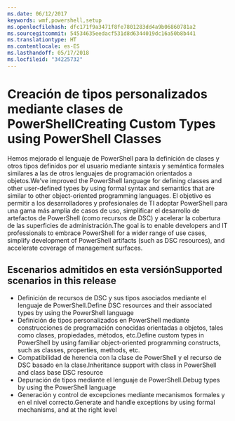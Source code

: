 ```yaml
---
ms.date: 06/12/2017
keywords: wmf,powershell,setup
ms.openlocfilehash: dfc171f9a3471f8fe7801283dd4a9b06860781a2
ms.sourcegitcommit: 54534635eedacf531d8d6344019dc16a50b8b441
ms.translationtype: HT
ms.contentlocale: es-ES
ms.lasthandoff: 05/17/2018
ms.locfileid: "34225732"
---
```

# <a name="creating-custom-types-using-powershell-classes"></a><span data-ttu-id="2bc8f-102">Creación de tipos personalizados mediante clases de PowerShell</span><span class="sxs-lookup"><span data-stu-id="2bc8f-102">Creating Custom Types using PowerShell Classes</span></span>

<span data-ttu-id="2bc8f-103">Hemos mejorado el lenguaje de PowerShell para la definición de clases y otros tipos definidos por el usuario mediante sintaxis y semántica formales similares a las de otros lenguajes de programación orientados a objetos.</span><span class="sxs-lookup"><span data-stu-id="2bc8f-103">We’ve improved the PowerShell language for defining classes and other user-defined types by using formal syntax and semantics that are similar to other object-oriented programming languages.</span></span> <span data-ttu-id="2bc8f-104">El objetivo es permitir a los desarrolladores y profesionales de TI adoptar PowerShell para una gama más amplia de casos de uso, simplificar el desarrollo de artefactos de PowerShell (como recursos de DSC) y acelerar la cobertura de las superficies de administración.</span><span class="sxs-lookup"><span data-stu-id="2bc8f-104">The goal is to enable developers and IT professionals to embrace PowerShell for a wider range of use cases, simplify development of PowerShell artifacts (such as DSC resources), and accelerate coverage of management surfaces.</span></span>

## <a name="supported-scenarios-in-this-release"></a><span data-ttu-id="2bc8f-105">Escenarios admitidos en esta versión</span><span class="sxs-lookup"><span data-stu-id="2bc8f-105">Supported scenarios in this release</span></span>

-   <span data-ttu-id="2bc8f-106">Definición de recursos de DSC y sus tipos asociados mediante el lenguaje de PowerShell.</span><span class="sxs-lookup"><span data-stu-id="2bc8f-106">Define DSC resources and their associated types by using the PowerShell language</span></span>
-   <span data-ttu-id="2bc8f-107">Definición de tipos personalizados en PowerShell mediante construcciones de programación conocidas orientadas a objetos, tales como clases, propiedades, métodos, etc.</span><span class="sxs-lookup"><span data-stu-id="2bc8f-107">Define custom types in PowerShell by using familiar object-oriented programming constructs, such as classes, properties, methods, etc.</span></span>
-   <span data-ttu-id="2bc8f-108">Compatibilidad de herencia con la clase de PowerShell y el recurso de DSC basado en la clase.</span><span class="sxs-lookup"><span data-stu-id="2bc8f-108">Inheritance support with class in PowerShell and class base DSC resource</span></span>
-   <span data-ttu-id="2bc8f-109">Depuración de tipos mediante el lenguaje de PowerShell.</span><span class="sxs-lookup"><span data-stu-id="2bc8f-109">Debug types by using the PowerShell language</span></span>
-   <span data-ttu-id="2bc8f-110">Generación y control de excepciones mediante mecanismos formales y en el nivel correcto.</span><span class="sxs-lookup"><span data-stu-id="2bc8f-110">Generate and handle exceptions by using formal mechanisms, and at the right level</span></span>
